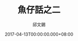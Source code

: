 ---
issue: 219
title: 魚仔話之二
author: 邱文錫
date: 2017-04-13T00:00:00.000+08:00
topic: 新知
difficulty: 1
wikidata: Q98095610
wikidata_link: https://www.wikidata.org/wiki/Q98095610
---